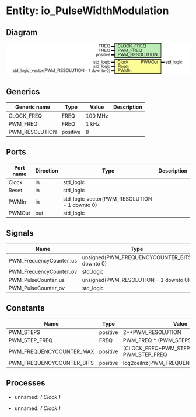 # Entity: io_PulseWidthModulation
## Diagram
![Diagram](io_PulseWidthModulation.svg "Diagram")
## Generics
| Generic name   | Type     | Value   | Description |
| -------------- | -------- | ------- | ----------- |
| CLOCK_FREQ     | FREQ     | 100 MHz |             |
| PWM_FREQ       | FREQ     | 1 kHz   |             |
| PWM_RESOLUTION | positive | 8       |             |
## Ports
| Port name | Direction | Type                                          | Description |
| --------- | --------- | --------------------------------------------- | ----------- |
| Clock     | in        | std_logic                                     |             |
| Reset     | in        | std_logic                                     |             |
| PWMIn     | in        | std_logic_vector(PWM_RESOLUTION - 1 downto 0) |             |
| PWMOut    | out       | std_logic                                     |             |
## Signals
| Name                    | Type                                         | Description |
| ----------------------- | -------------------------------------------- | ----------- |
| PWM_FrequencyCounter_us | unsigned(PWM_FREQUENCYCOUNTER_BITS downto 0) |             |
| PWM_FrequencyCounter_ov | std_logic                                    |             |
| PWM_PulseCounter_us     | unsigned(PWM_RESOLUTION - 1 downto 0)        |             |
| PWM_PulseCounter_ov     | std_logic                                    |             |
## Constants
| Name                      | Type     | Value                                            | Description |
| ------------------------- | -------- | ------------------------------------------------ | ----------- |
| PWM_STEPS                 | positive |  2**PWM_RESOLUTION                               |             |
| PWM_STEP_FREQ             | FREQ     |  PWM_FREQ * (PWM_STEPS - 1)                      |             |
| PWM_FREQUENCYCOUNTER_MAX  | positive |  (CLOCK_FREQ+PWM_STEP_FREQ-1 Hz) / PWM_STEP_FREQ |             |
| PWM_FREQUENCYCOUNTER_BITS | positive |  log2ceilnz(PWM_FREQUENCYCOUNTER_MAX)            |             |
## Processes
- unnamed: _( Clock )_

- unnamed: _( Clock )_

